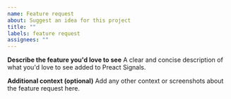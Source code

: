 ```yaml
---
name: Feature request
about: Suggest an idea for this project
title: ""
labels: feature request
assignees: ""
---
```


**Describe the feature you'd love to see**
A clear and concise description of what you'd love to see added to Preact Signals.

**Additional context (optional)**
Add any other context or screenshots about the feature request here.
